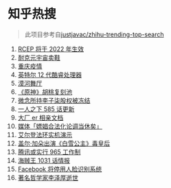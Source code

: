 # 知乎热搜

> 此项目参考自[justjavac/zhihu-trending-top-search](https://github.com/justjavac/zhihu-trending-top-search/blob/main/utils.ts)

<!-- BEGIN -->
  <!-- 最后更新时间:Fri Nov 05 2021 04:13:49 GMT+0000 (Coordinated Universal Time) -->
  1. [RCEP 将于 2022 年生效](https://www.zhihu.com/search?q=rcep)
1. [耐克元宇宙卖鞋](https://www.zhihu.com/search?q=元宇宙)
1. [重庆疫情](https://www.zhihu.com/search?q=重庆疫情)
1. [英特尔 12 代酷睿处理器](https://www.zhihu.com/search?q=12代酷睿)
1. [漠河舞厅](https://www.zhihu.com/search?q=漠河舞厅)
1. [《原神》胡桃复刻池](https://www.zhihu.com/search?q=原神)
1. [微念所持李子柒股权被冻结](https://www.zhihu.com/search?q=李子柒)
1. [一人之下 585 话更新](https://www.zhihu.com/search?q=一人之下)
1. [大厂 er 相亲文档](https://www.zhihu.com/search?q=相亲文档)
1. [媒体「嫖娼合法化论调当休矣」](https://www.zhihu.com/search?q=嫖娼合法化)
1. [艾尔登法环实机演示](https://www.zhihu.com/search?q=艾尔登法环)
1. [盖尔·加朵出演《白雪公主》毒皇后](https://www.zhihu.com/search?q=白雪公主)
1. [腾讯或实行 965 工作制](https://www.zhihu.com/search?q=腾讯加班)
1. [海贼王 1031 话情报](https://www.zhihu.com/search?q=海贼王)
1. [Facebook 将停用人脸识别系统](https://www.zhihu.com/search?q=Facebook)
1. [著名哲学家李泽厚逝世](https://www.zhihu.com/search?q=李泽厚)
  <!-- END -->